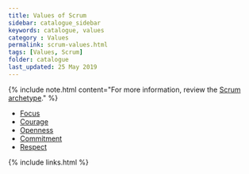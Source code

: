 ```yaml
---
title: Values of Scrum
sidebar: catalogue_sidebar
keywords: catalogue, values
category : Values
permalink: scrum-values.html
tags: [Values, Scrum]
folder: catalogue
last_updated: 25 May 2019
---
```


{% include note.html content="For more information, review the [Scrum archetype](/archetype/Scrum)." %}

* [Focus](value-scrum-focus)
* [Courage](value-scrum-courage)
* [Openness](value-scrum-openness)
* [Commitment](value-scrum-commitment)
* [Respect](value-scrum-respect)

{% include links.html %}
